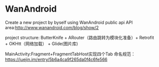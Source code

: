 # WanAndroid
Create a new project by byself using WanAndroid public api
API area:http://www.wanandroid.com/blog/show/2

project structure:
ButterKnife + ARouter（路由跳转为模块化准备）+ Retrofit + OKHtt（网络加载） + Glide(图片库)

MainActivity:Fragment+FragmentTabHost实现四个Tab
命名规范：https://juejin.im/entry/5b6a4ca9f265da0f4c6fe566
